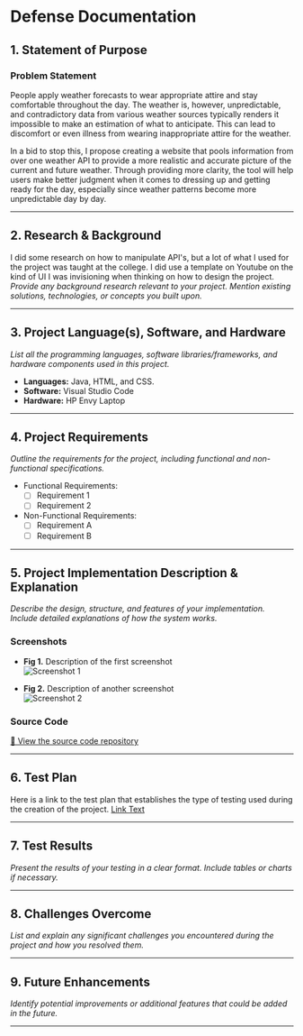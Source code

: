 # Defense Documentation

## 1. Statement of Purpose  
### Problem Statement  
People apply weather forecasts to wear appropriate attire and stay comfortable throughout the day. The weather is, however, unpredictable, and contradictory data from various weather sources typically renders it impossible to make an estimation of what to anticipate. This can lead to discomfort or even illness from wearing inappropriate attire for the weather.

In a bid to stop this, I propose creating a website that pools information from over one weather API to provide a more realistic and accurate picture of the current and future weather. Through providing more clarity, the tool will help users make better judgment when it comes to dressing up and getting ready for the day, especially since weather patterns become more unpredictable day by day.


---

## 2. Research & Background  
I did some research on how to manipulate API's, but a lot of what I used for the project was taught at the college. I did use a template on Youtube on the kind of UI I was invisioning when thinking on how to design the project.
_Provide any background research relevant to your project. Mention existing solutions, technologies, or concepts you built upon._

---

## 3. Project Language(s), Software, and Hardware  
_List all the programming languages, software libraries/frameworks, and hardware components used in this project._

- **Languages:**  Java, HTML, and CSS.
- **Software:**  Visual Studio Code
- **Hardware:**  HP Envy Laptop

---

## 4. Project Requirements  
_Outline the requirements for the project, including functional and non-functional specifications._

- Functional Requirements:  
  - [ ] Requirement 1  
  - [ ] Requirement 2  

- Non-Functional Requirements:  
  - [ ] Requirement A  
  - [ ] Requirement B  

---

## 5. Project Implementation Description & Explanation  
_Describe the design, structure, and features of your implementation. Include detailed explanations of how the system works._

### Screenshots  
- **Fig 1.** Description of the first screenshot  
![Screenshot 1](path/to/screenshot1.png)

- **Fig 2.** Description of another screenshot  
![Screenshot 2](path/to/screenshot2.png)

### Source Code  
[🔗 View the source code repository](URL_to_repository)

---

## 6. Test Plan  
Here is a link to the test plan that establishes the type of testing used during the creation of the project.
[Link Text](https://github.com/Echack/CSU-Senior-Project/blob/master/docs/Test%20Plan%20Document.md)


---

## 7. Test Results  
_Present the results of your testing in a clear format. Include tables or charts if necessary._

---

## 8. Challenges Overcome  
_List and explain any significant challenges you encountered during the project and how you resolved them._

---

## 9. Future Enhancements  
_Identify potential improvements or additional features that could be added in the future._

---

